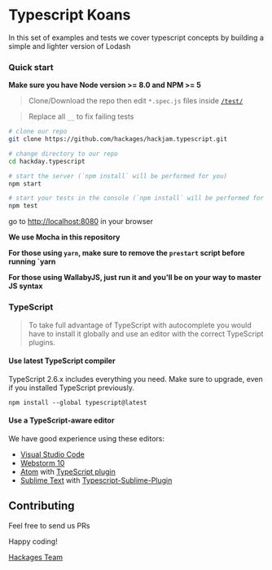 # Typescript Koans

In this set of examples and tests we cover typescript concepts by building a simple and lighter version of Lodash

### Quick start
**Make sure you have Node version >= 8.0 and NPM >= 5**

> Clone/Download the repo then edit `*.spec.js` files inside [`/test/`](/test/)

> Replace all `__` to fix failing tests

```bash
# clone our repo
git clone https://github.com/hackages/hackjam.typescript.git

# change directory to our repo
cd hackday.typescript

# start the server (`npm install` will be performed for you)
npm start

# start your tests in the console (`npm install` will be performed for you)
npm test

```
go to [http://localhost:8080](http://localhost:8080) in your browser

**We use Mocha in this repository**

**For those using `yarn`, make sure to remove the `prestart` script before running `yarn**

**For those using **WallabyJS**, just run it and you'll be on your way to master JS syntax**

### TypeScript
> To take full advantage of TypeScript with autocomplete you would have to install it globally and use an editor with the correct TypeScript plugins.

#### Use latest TypeScript compiler
TypeScript 2.6.x includes everything you need. Make sure to upgrade, even if you installed TypeScript previously.

```
npm install --global typescript@latest
```

#### Use a TypeScript-aware editor
We have good experience using these editors:

* [Visual Studio Code](https://code.visualstudio.com/)
* [Webstorm 10](https://www.jetbrains.com/webstorm/download/)
* [Atom](https://atom.io/) with [TypeScript plugin](https://atom.io/packages/atom-typescript)
* [Sublime Text](http://www.sublimetext.com/3) with [Typescript-Sublime-Plugin](https://github.com/Microsoft/Typescript-Sublime-plugin#installation)


## Contributing

Feel free to send us PRs

Happy coding!

[Hackages Team](http://hackages.io)
